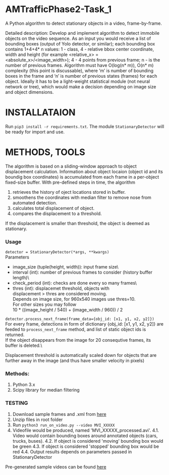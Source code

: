 # AMTrafficPhase2-Task_1
A Python algorithm to detect stationary objects in a video, frame-by-frame.

Detailed description:
Develop and implement algorithm to detect immobile objects on the video
sequence. As an input you would receive a list of bounding boxes (output of
Yolo detector, or similar); each bounding box contains 1+4+4* n values: 1 -
class, 4 - relative bbox center coordinate, width and height (for example
<relative_x> = <absolute_x>/<image_width>); 4 - 4 points from previous
frame; n - is the number of previous frames.
Algorithm must have O(log(n* m)), O(n* m) complexity (this point is
discussable), where ‘m’ is number of bounding boxes in the frame and ‘n’ is
number of previous states (frames) for each object.
Ideally it has to be a light-weight statistical module (not neural network or
tree), which would make a decision depending on image size and object
dimensions.

# INSTALLATAION

Run ```pip3 install -r requirements.txt```.
The module ```StationaryDetector``` will be ready for import and use.

# METHODS, TOOLS
The algorithm is based on a sliding-window approach to object displacement calculation. Information about object locaion (object id and its boundig box coordinates) is accumulated from each frame in a per-object fixed-size buffer. With pre-defined steps in time, the algorithm 
1. retrieves the history of oject locations stored in buffer.
2. smoothens the coordinates with median filter to remove nose from automated detection.
3. calculates total displacement of object.
4. compares the displacement to a threshold. 

If the displacement is smaller than threshold, the object is deemed as stationary.

### Usage
```detector = StationaryDetector(*args, **kwargs)```\
Parameters
* image_size (tuple(height, width)): input frame size\
* interval (int): number of previous frames to consider (history buffer length)\
* check_period (int): checks are done every so many frames\
* thres (int): displacemet threshold, objects with \
 displacement > thres are considered moving.\
 Depends on image size, for 960x540 images use thres=10.\
 For other sizes you may follow\
 10 * ((image_height / 540) + (image_width / 960)) / 2
 
```detector.process_next_frame(frame_data={obj_id: [x1, y1, x2, y2]}) ```\
For every frame, detections in form of dictionary {obj_id: [x1, y1, x2, y2]} are feeded to `process_next_frame` method, and list of static object ids is returned.\
If the object disappears from the image for 20 consequtive frames, its buffer is deleted.\
        
 Displacement threshold is automatically scaled down for objects that are further away in the image (and thus have smaller velocity
 in pixels)       

### Methods:
1. Python 3.x
2. Scipy library for median filtering

### TESTING

1. Download sample frames and .xml from [here](https://drive.google.com/open?id=1HT8bfzucocSJR9fnjZl4wdjZgmOvEMzQ)
2. Unzip files in root folder
3. Run ```python3 run_on_video.py --video MVI_XXXXX```
4. Videofile would be produced, named 'MVI_XXXXX_processed.avi'. 
4.1. Video would contain bounding boxes around annotated objects (cars, trucks, buses). 
4.2. If object is considered 'moving' bounding box would be green
4.3. If object is considered 'stopped' bounding box would be red
4.4. Output results depends on parameters passed in StationaryDetector

Pre-generated sample videos can be found [here](https://drive.google.com/open?id=1M33jMYyIhF68fmPi5KLKNt4WbI1QhUCZ)
